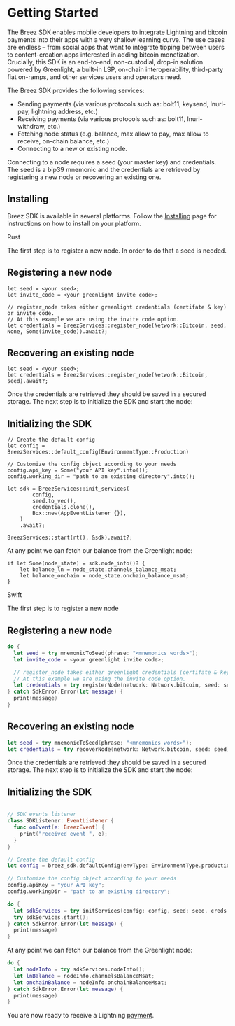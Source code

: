 # Getting Started

The Breez SDK enables mobile developers to integrate Lightning and bitcoin payments into their apps with a very shallow learning curve. The use cases are endless – from social apps that want to integrate tipping between users to content-creation apps interested in adding bitcoin monetization. Crucially, this SDK is an end-to-end, non-custodial, drop-in solution powered by Greenlight, a built-in LSP, on-chain interoperability, third-party fiat on-ramps, and other services users and operators need.

The Breez SDK provides the following services:

* Sending payments (via various protocols such as: bolt11, keysend, lnurl-pay, lightning address, etc.)
* Receiving payments (via various protocols such as: bolt11, lnurl-withdraw, etc.)
* Fetching node status (e.g. balance, max allow to pay, max allow to receive, on-chain balance, etc.)
* Connecting to a new or existing node.

Connecting to a node requires a seed (your master key) and credentials. The seed is a bip39 mnemonic and the credentials are retrieved by registering a new node or recovering an existing one.

## Installing

Breez SDK is available in several platforms. Follow the [Installing](install.md) page for instructions on how to install on your platform.

<custom-tabs category="lang">
<div slot="title">Rust</div>
<section>

The first step is to register a new node. In order to do that a seed is needed.
## Registering a new node
```rust,no_run
let seed = <your seed>;
let invite_code = <your greenlight invite code>;

// register_node takes either greenlight credentials (certifate & key) or invite code. 
// At this example we are using the invite code option.
let credentials = BreezServices::register_node(Network::Bitcoin, seed, None, Some(invite_code)).await?;
```

## Recovering an existing node
```rust,no_run
let seed = <your seed>;
let credentials = BreezServices::register_node(Network::Bitcoin, seed).await?;
```

Once the credentials are retrieved they should be saved in a secured storage.
The next step is to initialize the SDK and start the node:

## Initializing the SDK
```rust,no_run
// Create the default config
let config = BreezServices::default_config(EnvironmentType::Production)

// Customize the config object according to your needs
config.api_key = Some("your API key".into());
config.working_dir = "path to an existing directory".into();

let sdk = BreezServices::init_services(
        config,
        seed.to_vec(),
        credentials.clone(),
        Box::new(AppEventListener {}),
    )
    .await?;

BreezServices::start(rt(), &sdk).await?;
```

At any point we can fetch our balance from the Greenlight node:

```rust,no_run
if let Some(node_state) = sdk.node_info()? {
    let balance_ln = node_state.channels_balance_msat;
    let balance_onchain = node_state.onchain_balance_msat;
}
```
</section>
<div slot="title">Swift</div>
<section>

The first step is to register a new node
## Registering a new node
```swift
do {
  let seed = try mnemonicToSeed(phrase: "<mnemonics words>");
  let invite_code = <your greenlight invite code>;

  // register_node takes either greenlight credentials (certifate & key) or invite code. 
  // At this example we are using the invite code option.
  let credentials = try registerNode(network: Network.bitcoin, seed: seed, inviteCode: inviteCode); 
} catch SdkError.Error(let message) {
  print(message)
}
```

## Recovering an existing node
```swift
let seed = try mnemonicToSeed(phrase: "<mnemonics words>");
let credentials = try recoverNode(network: Network.bitcoin, seed: seed);
```

Once the credentials are retrieved they should be saved in a secured storage.
The next step is to initialize the SDK and start the node:

## Initializing the SDK
```swift

// SDK events listener
class SDKListener: EventListener {
  func onEvent(e: BreezEvent) {
    print("received event ", e);
  }
}

// Create the default config
let config = breez_sdk.defaultConfig(envType: EnvironmentType.production)

// Customize the config object according to your needs
config.apiKey = "your API key";
config.workingDir = "path to an existing directory";

do {
  let sdkServices = try initServices(config: config, seed: seed, creds: credentials, listener: SDKListener());
  try sdkServices.start();
} catch SdkError.Error(let message) {
  print(message)
}
```

At any point we can fetch our balance from the Greenlight node:

```swift
do {
  let nodeInfo = try sdkServices.nodeInfo();
  let lnBalance = nodeInfo.channelsBalanceMsat;
  let onchainBalance = nodeInfo.onchainBalanceMsat;
} catch SdkError.Error(let message) {
  print(message)
}
```

</section>
</custom-tabs>

You are now ready to receive a Lightning [payment](payments.md).
